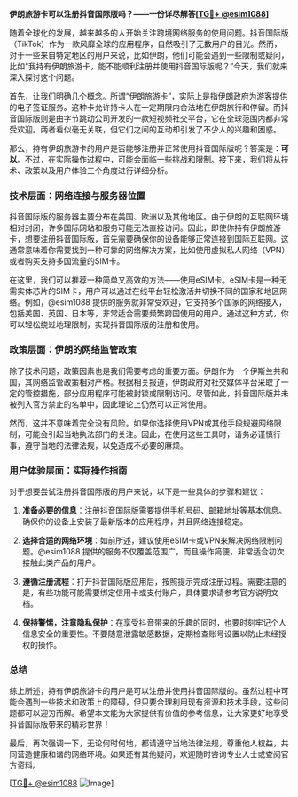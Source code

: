 **伊朗旅游卡可以注册抖音国际版吗？——一份详尽解答[[TG💪+ @esim1088](https://t.me/s/esim1088)]**

随着全球化的发展，越来越多的人开始关注跨境网络服务的使用问题。抖音国际版（TikTok）作为一款风靡全球的应用程序，自然吸引了无数用户的目光。然而，对于一些来自特定地区的用户来说，比如伊朗，他们可能会遇到一些限制或疑问，比如“我持有伊朗旅游卡，能不能顺利注册并使用抖音国际版呢？”今天，我们就来深入探讨这个问题。

首先，让我们明确几个概念。所谓“伊朗旅游卡”，实际上是指伊朗政府为游客提供的电子签证服务。这种卡允许持卡人在一定期限内合法地在伊朗旅行和停留。而抖音国际版则是由字节跳动公司开发的一款短视频社交平台，它在全球范围内都非常受欢迎。两者看似毫无关联，但它们之间的互动却引发了不少人的兴趣和困惑。

那么，持有伊朗旅游卡的用户是否能够注册并正常使用抖音国际版呢？答案是：**可以**。不过，在实际操作过程中，可能会面临一些挑战和限制。接下来，我们将从技术、政策以及用户体验三个角度进行详细分析。

### 技术层面：网络连接与服务器位置

抖音国际版的服务器主要分布在美国、欧洲以及其他地区。由于伊朗的互联网环境相对封闭，许多国际网站和服务可能无法直接访问。因此，即使你持有伊朗旅游卡，想要注册抖音国际版，首先需要确保你的设备能够正常连接到国际互联网。这通常意味着你需要找到一种可靠的网络解决方案，比如使用虚拟私人网络（VPN）或者购买支持多国流量的SIM卡。

在这里，我们可以推荐一种简单又高效的方法——使用eSIM卡。eSIM卡是一种无需实体芯片的SIM卡，用户可以通过在线平台轻松激活并切换不同的国家和地区网络。例如，@esim1088 提供的服务就非常受欢迎，它支持多个国家的网络接入，包括美国、英国、日本等，非常适合需要频繁跨国使用的用户。通过这种方式，你可以轻松绕过地理限制，实现抖音国际版的注册和使用。

### 政策层面：伊朗的网络监管政策

除了技术问题，政策因素也是我们需要考虑的重要方面。伊朗作为一个伊斯兰共和国，其网络监管政策相对严格。根据相关报道，伊朗政府对社交媒体平台采取了一定的管控措施，部分应用程序可能被封锁或限制访问。尽管如此，抖音国际版并未被列入官方禁止的名单中，因此理论上仍然可以正常使用。

然而，这并不意味着完全没有风险。如果你选择使用VPN或其他手段规避网络限制，可能会引起当地执法部门的关注。因此，在使用这些工具时，请务必谨慎行事，遵守当地的法律法规，以免造成不必要的麻烦。

### 用户体验层面：实际操作指南

对于想要尝试注册抖音国际版的用户来说，以下是一些具体的步骤和建议：

1. **准备必要的信息**：注册抖音国际版需要提供手机号码、邮箱地址等基本信息。确保你的设备上安装了最新版本的应用程序，并且网络连接稳定。
   
2. **选择合适的网络环境**：如前所述，建议使用eSIM卡或VPN来解决网络限制问题。@esim1088 提供的服务不仅覆盖范围广，而且操作简便，非常适合初次接触此类产品的用户。

3. **遵循注册流程**：打开抖音国际版应用后，按照提示完成注册过程。需要注意的是，有些功能可能需要绑定信用卡或支付账户，具体要求请参考官方说明文档。

4. **保持警惕，注意隐私保护**：在享受抖音带来的乐趣的同时，也要时刻牢记个人信息安全的重要性。不要随意泄露敏感数据，定期检查账号设置以防止未经授权的操作。

### 总结

综上所述，持有伊朗旅游卡的用户是可以注册并使用抖音国际版的。虽然过程中可能会遇到一些技术和政策上的障碍，但只要合理利用现有资源和技术手段，这些问题都可以迎刃而解。希望本文能为大家提供有价值的参考信息，让大家更好地享受抖音国际版带来的精彩世界！

最后，再次强调一下，无论何时何地，都请遵守当地法律法规，尊重他人权益，共同营造健康和谐的网络环境。如果还有其他疑问，欢迎随时咨询专业人士或查阅官方资料。

[[TG💪+ @esim1088](https://t.me/s/esim1088) ![Image](https://i.postimg.cc/4NQfJmqS/Snipaste-2025-05-13-00-14-12.png)]
